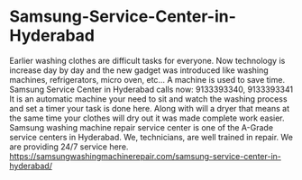 # Samsung-Service-Center-in-Hyderabad
Earlier washing clothes are difficult tasks for everyone. Now technology is increase day by day and the new gadget was introduced like washing machines, refrigerators, micro oven, etc…  A machine is used to save time. Samsung Service Center in Hyderabad calls now: 9133393340, 9133393341 It is an automatic machine your need to sit and watch the washing process and set a timer your task is done here. Along with will a dryer that means at the same time your clothes will dry out it was made complete work easier. Samsung washing machine repair service center is one of the A-Grade service centers in Hyderabad. We, technicians, are well trained in repair. We are providing 24/7 service here. https://samsungwashingmachinerepair.com/samsung-service-center-in-hyderabad/
